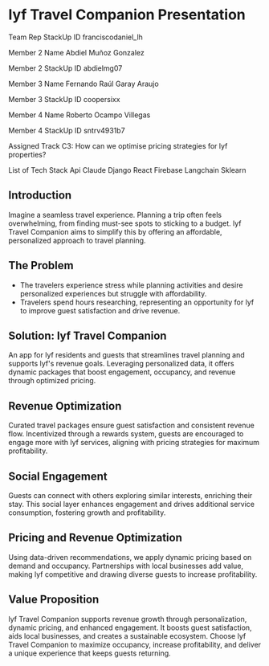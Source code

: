 # lyf Travel Companion Presentation

Team Rep StackUp ID
franciscodaniel_lh

Member 2 Name
Abdiel Muñoz Gonzalez 

Member 2 StackUp ID
abdielmg07

Member 3 Name
Fernando Raúl Garay Araujo

Member 3 StackUp ID
coopersixx

Member 4 Name
Roberto Ocampo Villegas

Member 4 StackUp ID
sntrv4931b7

Assigned Track
C3: How can we optimise pricing strategies for lyf properties?

List of Tech Stack
Api Claude Django React Firebase Langchain Sklearn

## Introduction
Imagine a seamless travel experience. Planning a trip often feels overwhelming, from finding must-see spots to sticking to a budget. lyf Travel Companion aims to simplify this by offering an affordable, personalized approach to travel planning.

## The Problem
- The travelers experience stress while planning activities and desire personalized experiences but struggle with affordability.
- Travelers spend hours 
researching, representing an opportunity for lyf to improve guest satisfaction and drive revenue.

## Solution: lyf Travel Companion
An app for lyf residents and guests that streamlines travel planning and supports lyf's revenue goals. Leveraging personalized data, it offers dynamic packages that boost engagement, occupancy, and revenue through optimized pricing.

## Revenue Optimization
Curated travel packages ensure guest satisfaction and consistent revenue flow. Incentivized through a rewards system, guests are encouraged to engage more with lyf services, aligning with pricing strategies for maximum profitability.

## Social Engagement
Guests can connect with others exploring similar interests, enriching their stay. This social layer enhances engagement and drives additional service consumption, fostering growth and profitability.

## Pricing and Revenue Optimization
Using data-driven recommendations, we apply dynamic pricing based on demand and occupancy. Partnerships with local businesses add value, making lyf competitive and drawing diverse guests to increase profitability.

## Value Proposition
lyf Travel Companion supports revenue growth through personalization, dynamic pricing, and enhanced engagement. It boosts guest satisfaction, aids local businesses, and creates a sustainable ecosystem. Choose lyf Travel Companion to maximize occupancy, increase profitability, and deliver a unique experience that keeps guests returning.